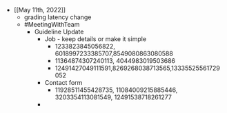 - [[May 11th, 2022]]
	- grading latency change
	- #MeetingWithTeam
		- Guideline Update
			- Job - keep details or make it simple
				- 1233823845056822, 6018997233385707,8549080863080588
				- 11364874307240113, 4044983019503686
				- 12491427049111591,8269268038713565,13335525561729052
			- Contact form
				- 11928511455428735, 11084009215885446, 3203354113081549, 12491538718261277
			-